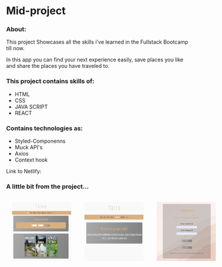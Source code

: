 <h1>Mid-project</h1>
<h3>About:</h3>
<p>This project Showcases all the skills i've learned in the Fullstack Bootcamp till now. </p>
<p>In this app you can find your next experience easily, save places you like and share the places you have traveled to.</p>

<h3>This project contains skills of: </h3>
<ul>
<li>HTML</li>
<li>CSS</li>
<li>JAVA SCRIPT</li>
<li>REACT</li>
</ul>
<h3>Contains technologies as:</h3>
<ul>
<li>Styled-Componenns</li>
<li>Muck API's</li>
<li>Axios</li>
<li>Context hook</li>
</ul>

<p>Link to Netlify:</p>
<a href="https://mid-project-mika.netlify.app/"></a>

<h3>A little bit from the project...</h3>
<div style="width:100vw; position:flex flex-wrap:wrap;">
<img style="width:10rem; height:10rem; margin:1rem;" src="./src/assets/imgs/img1.png" alt="home"/>
<img style="width:10rem; height:10rem; margin:1rem;" src="./src/assets/imgs/img2.png" alt="delete"/>
<img style="width:10rem; height:10rem; margin:1rem;" src="./src/assets/imgs/img3.png" alt="logIn"/>
</div>
